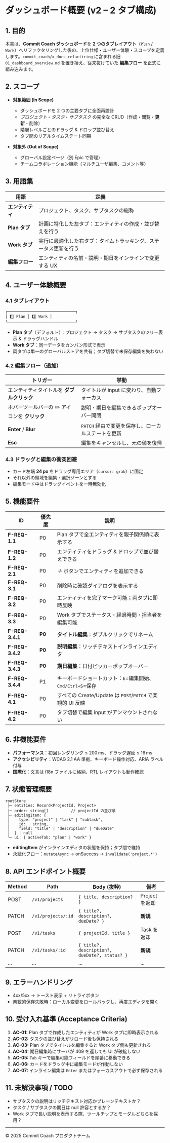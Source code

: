 # ダッシュボード概要 (v2 – 2 タブ構成)

## 1. 目的

本書は、**Commit Coach ダッシュボード**を **2 つのタブレイアウト**（`Plan` / `Work`）へリファクタリングした後の、上位仕様・ユーザー体験・スコープを定義します。`commit_coach/x_docs_refactiring` に含まれる旧 `01_dashboard_overview.md` を置き換え、従来抜けていた **編集フロー** を正式に組み込みます。

## 2. スコープ

* **対象範囲 (In Scope)**

  * ダッシュボードを 2 つの主要タブに全面再設計
  * *プロジェクト*・*タスク*・*サブタスク* の完全な CRUD（作成・閲覧・**更新**・削除）
  * 階層レベルごとのドラッグ & ドロップ並び替え
  * タブ間のリアルタイムステート同期
* **対象外 (Out of Scope)**

  * グローバル設定ページ（別 Epic で管理）
  * チームコラボレーション機能（マルチユーザ編集、コメント等）

## 3. 用語集

| 用語          | 定義                               |
| ----------- | -------------------------------- |
| **エンティティ**  | プロジェクト、タスク、サブタスクの総称              |
| **Plan タブ** | 計画に特化した左タブ：エンティティの作成・並び替えを行う     |
| **Work タブ** | 実行に最適化した右タブ：タイムトラッキング、ステータス更新を行う |
| **編集フロー**   | エンティティの名前・説明・期日をインラインで変更する UX    |

## 4. ユーザー体験概要

### 4.1 タブレイアウト

```
┌──────────────────────────────┐
│ 1️⃣ Plan │ 2️⃣ Work │
└──────────────────────────────┘
```

* **Plan タブ**（デフォルト）：プロジェクト → タスク → サブタスクのツリー表示 & ドラッグハンドル
* **Work タブ**：同一データをカンバン形式で表示
* 両タブは単一のグローバルストアを共有；タブ切替で未保存編集を失わない

### 4.2 編集フロー（追加）

| トリガー                        | 挙動                            |
| --------------------------- | ----------------------------- |
| エンティティタイトルを **ダブルクリック**     | タイトルが input に変わり、自動フォーカス      |
| ホバーツールバーの ✏️ アイコンを **クリック** | 説明・期日を編集できるポップオーバー開閉          |
| **Enter** / **Blur**        | `PATCH` 経由で変更を保存し、ローカルステートを更新 |
| **Esc**                     | 編集をキャンセルし、元の値を復帰              |

### 4.3 ドラッグと編集の衝突回避

* カード左端 **24 px** をドラッグ専用エリア（`cursor: grab`）に固定
* それ以外の領域を編集・選択ゾーンとする
* 編集モード中はドラッグイベントを一時無効化

## 5. 機能要件

| ID              | 優先度    | 説明                                             |
| --------------- | ------ | ---------------------------------------------- |
| **F-REQ-1.1**   | P0     | Plan タブで全エンティティを親子関係順に表示する                     |
| **F-REQ-1.2**   | P0     | エンティティをドラッグ & ドロップで並び替えできる                     |
| **F-REQ-2.1**   | P0     | *＋* ボタンでエンティティを追加できる                           |
| **F-REQ-3.1**   | P0     | 削除時に確認ダイアログを表示する                               |
| **F-REQ-3.2**   | P0     | エンティティを完了マーク可能；両タブに即時反映                        |
| **F-REQ-3.3**   | P0     | Work タブでステータス・経過時間・担当者を編集可能                    |
| **F-REQ-3.4.1** | **P0** | **タイトル編集**：ダブルクリックでリネーム                        |
| **F-REQ-3.4.2** | **P0** | **説明編集**：リッチテキストインラインエディタ                      |
| **F-REQ-3.4.3** | **P0** | **期日編集**：日付ピッカーポップオーバー                         |
| **F-REQ-3.4.4** | P1     | キーボードショートカット：`E`=編集開始、`Cmd/Ctrl+S`=保存          |
| **F-REQ-4.1**   | P0     | すべての Create/Update は `POST`/`PATCH` で楽観的 UI 反映 |
| **F-REQ-4.2**   | P0     | タブ切替で編集 input がアンマウントされない                      |

## 6. 非機能要件

* **パフォーマンス**：初回レンダリング ≤ 200 ms、ドラッグ遅延 ≤ 16 ms
* **アクセシビリティ**：WCAG 2.1 AA 準拠、キーボード操作対応、ARIA ラベル付与
* **国際化**：文言は i18n ファイルに格納、RTL レイアウトも動作確認

## 7. 状態管理概要

```
rootStore
 ├─ entities: Record<ProjectId, Project>
 ├─ order: string[]          // projectId の並び順
 ├─ editingItem: {
 │    type: "project" | "task" | "subtask",
 │    id:   string,
 │    field: "title" | "description" | "dueDate"
 │  } | null
 └─ ui: { activeTab: "plan" | "work" }
```

* **editingItem** がインラインエディタの状態を保持；タブ間で維持
* 永続化フロー：`mutateAsync` → onSuccess → `invalidate('project.*')`

## 8. API エンドポイント概要

| Method | Path               | Body (抜粋)                                     | 備考          |
| ------ | ------------------ | --------------------------------------------- | ----------- |
| POST   | `/v1/projects`     | `{ title, description? }`                     | Project を返却 |
| PATCH  | `/v1/projects/:id` | `{ title?, description?, dueDate? }`          | **新規**      |
| POST   | `/v1/tasks`        | `{ projectId, title }`                        | Task を返却    |
| PATCH  | `/v1/tasks/:id`    | `{ title?, description?, dueDate?, status? }` | **新規**      |
| ...    | ...                | ...                                           | ...         |

## 9. エラーハンドリング

* 4xx/5xx → トースト表示 + リトライボタン
* 楽観的保存失敗時：ローカル変更をロールバックし、再度エディタを開く

## 10. 受け入れ基準 (Acceptance Criteria)

1. **AC-01:** Plan タブで作成したエンティティが Work タブに即時表示される
2. **AC-02:** タスクの並び替えがリロード後も保持される
3. **AC-03:** Plan タブでタイトルを編集すると Work タブ側も更新される
4. **AC-04:** 期日編集時にサーバが 409 を返しても UI が破綻しない
5. **AC-05:** `Tab` キーで編集可能フィールドを順番に移動できる
6. **AC-06:** カードをドラッグ中に編集モードが作動しない
7. **AC-07:** インライン編集は `Enter` またはフォーカスアウトで必ず保存される

## 11. 未解決事項 / TODO

* サブタスクの説明はリッチテキスト対応かプレーンテキストか？
* タスク / サブタスクの期日は null 許容とするか？
* Work タブで長い説明を表示する際、ツールチップとモーダルどちらを採用？

---

© 2025 Commit Coach プロダクトチーム
